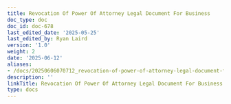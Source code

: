 ```yaml
---
title: Revocation Of Power Of Attorney Legal Document For Business
doc_type: doc
doc_id: doc-678
last_edited_date: '2025-05-25'
last_edited_by: Ryan Laird
version: '1.0'
weight: 2
date: '2025-06-12'
aliases:
- /docs/20250606070712_revocation-of-power-of-attorney-legal-document-for-business_1_1/
description: ''
linkTitle: Revocation Of Power Of Attorney Legal Document For Business
type: docs
---
```


